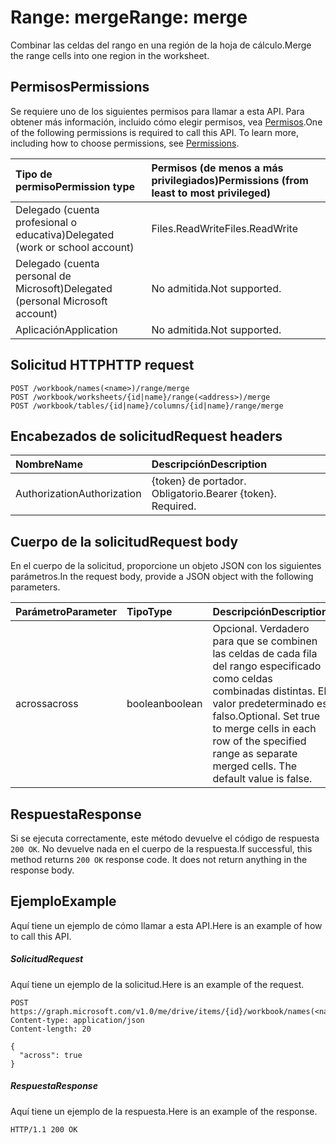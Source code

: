 # <a name="range-merge"></a><span data-ttu-id="2ee01-101">Range: merge</span><span class="sxs-lookup"><span data-stu-id="2ee01-101">Range: merge</span></span>

<span data-ttu-id="2ee01-102">Combinar las celdas del rango en una región de la hoja de cálculo.</span><span class="sxs-lookup"><span data-stu-id="2ee01-102">Merge the range cells into one region in the worksheet.</span></span>
## <a name="permissions"></a><span data-ttu-id="2ee01-103">Permisos</span><span class="sxs-lookup"><span data-stu-id="2ee01-103">Permissions</span></span>
<span data-ttu-id="2ee01-p101">Se requiere uno de los siguientes permisos para llamar a esta API. Para obtener más información, incluido cómo elegir permisos, vea [Permisos](../../../concepts/permissions_reference.md).</span><span class="sxs-lookup"><span data-stu-id="2ee01-p101">One of the following permissions is required to call this API. To learn more, including how to choose permissions, see [Permissions](../../../concepts/permissions_reference.md).</span></span>

|<span data-ttu-id="2ee01-106">Tipo de permiso</span><span class="sxs-lookup"><span data-stu-id="2ee01-106">Permission type</span></span>      | <span data-ttu-id="2ee01-107">Permisos (de menos a más privilegiados)</span><span class="sxs-lookup"><span data-stu-id="2ee01-107">Permissions (from least to most privileged)</span></span>              |
|:--------------------|:---------------------------------------------------------|
|<span data-ttu-id="2ee01-108">Delegado (cuenta profesional o educativa)</span><span class="sxs-lookup"><span data-stu-id="2ee01-108">Delegated (work or school account)</span></span> | <span data-ttu-id="2ee01-109">Files.ReadWrite</span><span class="sxs-lookup"><span data-stu-id="2ee01-109">Files.ReadWrite</span></span>    |
|<span data-ttu-id="2ee01-110">Delegado (cuenta personal de Microsoft)</span><span class="sxs-lookup"><span data-stu-id="2ee01-110">Delegated (personal Microsoft account)</span></span> | <span data-ttu-id="2ee01-111">No admitida.</span><span class="sxs-lookup"><span data-stu-id="2ee01-111">Not supported.</span></span>    |
|<span data-ttu-id="2ee01-112">Aplicación</span><span class="sxs-lookup"><span data-stu-id="2ee01-112">Application</span></span> | <span data-ttu-id="2ee01-113">No admitida.</span><span class="sxs-lookup"><span data-stu-id="2ee01-113">Not supported.</span></span> |

## <a name="http-request"></a><span data-ttu-id="2ee01-114">Solicitud HTTP</span><span class="sxs-lookup"><span data-stu-id="2ee01-114">HTTP request</span></span>
<!-- { "blockType": "ignored" } -->
```http
POST /workbook/names(<name>)/range/merge
POST /workbook/worksheets/{id|name}/range(<address>)/merge
POST /workbook/tables/{id|name}/columns/{id|name}/range/merge

```
## <a name="request-headers"></a><span data-ttu-id="2ee01-115">Encabezados de solicitud</span><span class="sxs-lookup"><span data-stu-id="2ee01-115">Request headers</span></span>
| <span data-ttu-id="2ee01-116">Nombre</span><span class="sxs-lookup"><span data-stu-id="2ee01-116">Name</span></span>       | <span data-ttu-id="2ee01-117">Descripción</span><span class="sxs-lookup"><span data-stu-id="2ee01-117">Description</span></span>|
|:---------------|:----------|
| <span data-ttu-id="2ee01-118">Authorization</span><span class="sxs-lookup"><span data-stu-id="2ee01-118">Authorization</span></span>  | <span data-ttu-id="2ee01-p102">{token} de portador. Obligatorio.</span><span class="sxs-lookup"><span data-stu-id="2ee01-p102">Bearer {token}. Required.</span></span> |

## <a name="request-body"></a><span data-ttu-id="2ee01-121">Cuerpo de la solicitud</span><span class="sxs-lookup"><span data-stu-id="2ee01-121">Request body</span></span>
<span data-ttu-id="2ee01-122">En el cuerpo de la solicitud, proporcione un objeto JSON con los siguientes parámetros.</span><span class="sxs-lookup"><span data-stu-id="2ee01-122">In the request body, provide a JSON object with the following parameters.</span></span>

| <span data-ttu-id="2ee01-123">Parámetro</span><span class="sxs-lookup"><span data-stu-id="2ee01-123">Parameter</span></span>    | <span data-ttu-id="2ee01-124">Tipo</span><span class="sxs-lookup"><span data-stu-id="2ee01-124">Type</span></span>   |<span data-ttu-id="2ee01-125">Descripción</span><span class="sxs-lookup"><span data-stu-id="2ee01-125">Description</span></span>|
|:---------------|:--------|:----------|
|<span data-ttu-id="2ee01-126">across</span><span class="sxs-lookup"><span data-stu-id="2ee01-126">across</span></span>|<span data-ttu-id="2ee01-127">boolean</span><span class="sxs-lookup"><span data-stu-id="2ee01-127">boolean</span></span>|<span data-ttu-id="2ee01-p103">Opcional. Verdadero para que se combinen las celdas de cada fila del rango especificado como celdas combinadas distintas. El valor predeterminado es falso.</span><span class="sxs-lookup"><span data-stu-id="2ee01-p103">Optional. Set true to merge cells in each row of the specified range as separate merged cells. The default value is false.</span></span>|

## <a name="response"></a><span data-ttu-id="2ee01-131">Respuesta</span><span class="sxs-lookup"><span data-stu-id="2ee01-131">Response</span></span>

<span data-ttu-id="2ee01-p104">Si se ejecuta correctamente, este método devuelve el código de respuesta `200 OK`. No devuelve nada en el cuerpo de la respuesta.</span><span class="sxs-lookup"><span data-stu-id="2ee01-p104">If successful, this method returns `200 OK` response code. It does not return anything in the response body.</span></span>

## <a name="example"></a><span data-ttu-id="2ee01-134">Ejemplo</span><span class="sxs-lookup"><span data-stu-id="2ee01-134">Example</span></span>
<span data-ttu-id="2ee01-135">Aquí tiene un ejemplo de cómo llamar a esta API.</span><span class="sxs-lookup"><span data-stu-id="2ee01-135">Here is an example of how to call this API.</span></span>
##### <a name="request"></a><span data-ttu-id="2ee01-136">Solicitud</span><span class="sxs-lookup"><span data-stu-id="2ee01-136">Request</span></span>
<span data-ttu-id="2ee01-137">Aquí tiene un ejemplo de la solicitud.</span><span class="sxs-lookup"><span data-stu-id="2ee01-137">Here is an example of the request.</span></span>
<!-- {
  "blockType": "request",
  "name": "range_merge"
}-->
```http
POST https://graph.microsoft.com/v1.0/me/drive/items/{id}/workbook/names(<name>)/range/merge
Content-type: application/json
Content-length: 20

{
  "across": true
}
```

##### <a name="response"></a><span data-ttu-id="2ee01-138">Respuesta</span><span class="sxs-lookup"><span data-stu-id="2ee01-138">Response</span></span>
<span data-ttu-id="2ee01-139">Aquí tiene un ejemplo de la respuesta.</span><span class="sxs-lookup"><span data-stu-id="2ee01-139">Here is an example of the response.</span></span> 
<!-- {
  "blockType": "response",
  "truncated": true,
  "@odata.type": "microsoft.graph.none"
} -->
```http
HTTP/1.1 200 OK
```

<!-- uuid: 8fcb5dbc-d5aa-4681-8e31-b001d5168d79
2015-10-25 14:57:30 UTC -->
<!-- {
  "type": "#page.annotation",
  "description": "Range: merge",
  "keywords": "",
  "section": "documentation",
  "tocPath": ""
}-->